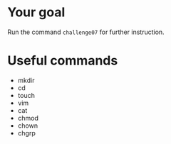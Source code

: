 

# Your goal
Run the command `challenge07` for further instruction.


# Useful commands
- mkdir
- cd
- touch
- vim
- cat 
- chmod
- chown
- chgrp
